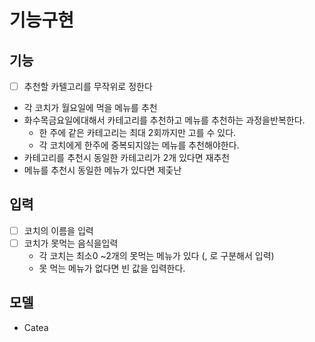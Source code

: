 # 기능구현


## 기능
- [ ] 추천할 카텔고리를 무작위로 정한다 
- 각 코치가 월요일에 먹을 메뉴를 추천
- 화수목금요일에대해서 카테고리를 추천하고 메뉴를 추천하는 과정을반복한다.
  - 한 주에 같은 카테고리는 최대 2회까지만 고를 수 있다.
  - 각 코치에게 한주에 중복되지않는 메뉴를 추천해야한다. 
- 카테고리를 추천시 동일한 카테고리가 2개 있다면 재추천
- 메뉴를 추천시 동일한 메뉴가 있다면 제츷난
 
## 입력
-[ ] 코치의 이름을 입력
-[ ] 코치가 못먹는 음식을입력
  - 각 코치는 최소0 ~2개의 못먹는 메뉴가 있다 (, 로 구분해서 입력)
  - 못 먹는 메뉴가 없다면 빈 값을 입력한다.
  

## 모델
- Catea